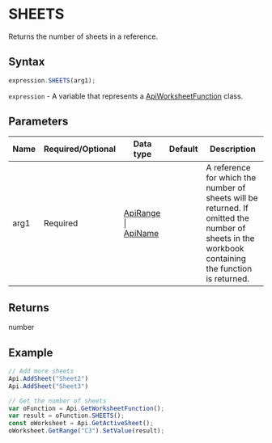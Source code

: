 # SHEETS

Returns the number of sheets in a reference.

## Syntax

```javascript
expression.SHEETS(arg1);
```

`expression` - A variable that represents a [ApiWorksheetFunction](../ApiWorksheetFunction.md) class.

## Parameters

| **Name** | **Required/Optional** | **Data type** | **Default** | **Description** |
| ------------- | ------------- | ------------- | ------------- | ------------- |
| arg1 | Required | [ApiRange](../../ApiRange/ApiRange.md) \| [ApiName](../../ApiName/ApiName.md) |  | A reference for which the number of sheets will be returned. If omitted the number of sheets in the workbook containing the function is returned. |

## Returns

number

## Example



```javascript
// Add more sheets
Api.AddSheet("Sheet2")
Api.AddSheet("Sheet3")

// Get the number of sheets
var oFunction = Api.GetWorksheetFunction();
var result = oFunction.SHEETS();
const oWorksheet = Api.GetActiveSheet();
oWorksheet.GetRange("C3").SetValue(result);

```
